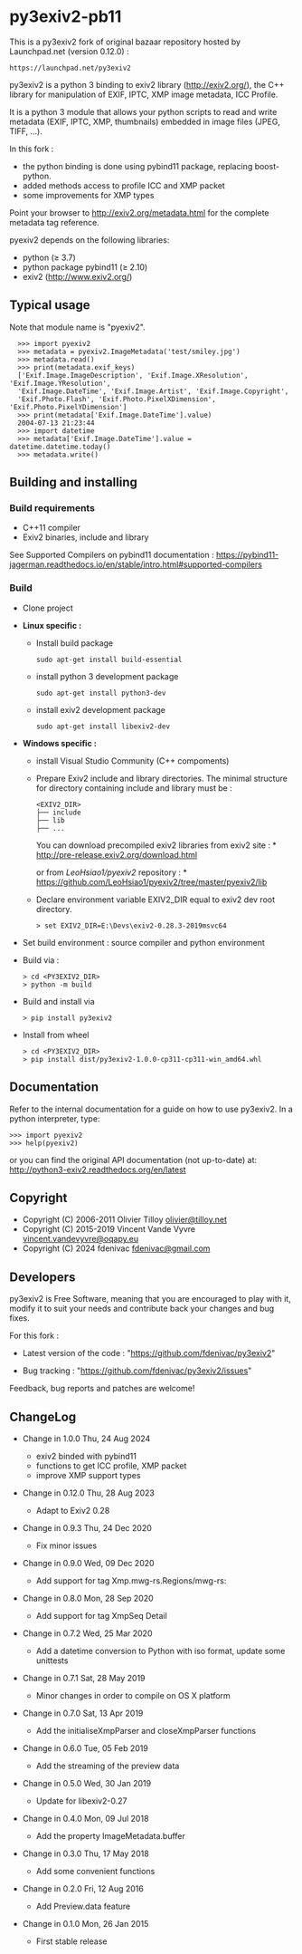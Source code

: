 # py3exiv2-pb11

This is a py3exiv2 fork of original bazaar repository hosted by Launchpad.net (version 0.12.0) :

    https://launchpad.net/py3exiv2

py3exiv2 is a python 3 binding to exiv2 library (http://exiv2.org/), the C++
library for manipulation of EXIF, IPTC, XMP image metadata, ICC Profile.

It is a python 3 module that allows your python scripts to read and write
metadata (EXIF, IPTC, XMP, thumbnails) embedded in image files
(JPEG, TIFF, ...).

In this fork :
 * the python binding is done using pybind11 package, replacing boost-python.
 * added methods access to profile ICC and XMP packet
 * some improvements for XMP types

Point your browser to http://exiv2.org/metadata.html for the complete metadata
tag reference.

pyexiv2 depends on the following libraries:

 * python (≥ 3.7)
 * python package pybind11 (≥ 2.10)
 * exiv2 (http://www.exiv2.org/)


## Typical usage

Note that module name is "pyexiv2".

      >>> import pyexiv2
      >>> metadata = pyexiv2.ImageMetadata('test/smiley.jpg')
      >>> metadata.read()
      >>> print(metadata.exif_keys)
      ['Exif.Image.ImageDescription', 'Exif.Image.XResolution', 'Exif.Image.YResolution', 
      'Exif.Image.DateTime', 'Exif.Image.Artist', 'Exif.Image.Copyright',
      'Exif.Photo.Flash', 'Exif.Photo.PixelXDimension', 'Exif.Photo.PixelYDimension']
      >>> print(metadata['Exif.Image.DateTime'].value)
      2004-07-13 21:23:44
      >>> import datetime
      >>> metadata['Exif.Image.DateTime'].value = datetime.datetime.today()
      >>> metadata.write()



## Building and installing

### Build requirements
- C++11 compiler
- Exiv2 binaries, include and library

See Supported Compilers on pybind11 documentation : <https://pybind11-jagerman.readthedocs.io/en/stable/intro.html#supported-compilers>


### Build

* Clone project

* **Linux specific :**
   * Install build package
      ```
      sudo apt-get install build-essential
      ```
   * install python 3 development package
      ```
      sudo apt-get install python3-dev
      ```
   * install exiv2 development package
      ```
      sudo apt-get install libexiv2-dev
      ```

* **Windows specific :**

   * install Visual Studio Community (C++ compoments)

   * Prepare Exiv2 include and library directories. The minimal structure for directory containing include and library must be :
      ```
      <EXIV2_DIR>
      ├── include
      ├── lib
      ├── ...
      ```

      You can download precompiled exiv2 libraries from exiv2 site : 
         *  http://pre-release.exiv2.org/download.html

      or from _LeoHsiao1/pyexiv2_ repository :
         *  https://github.com/LeoHsiao1/pyexiv2/tree/master/pyexiv2/lib

   * Declare environment variable EXIV2_DIR equal to exiv2 dev root directory.

      ```
      > set EXIV2_DIR=E:\Devs\exiv2-0.28.3-2019msvc64
      ```

* Set build environment : source compiler and python environment

* Build via :

    ```
    > cd <PY3EXIV2_DIR>
    > python -m build
    ```

* Build and install via
    ```
    > pip install py3exiv2
    ```

* Install from  wheel
    ```
    > cd <PY3EXIV2_DIR>
    > pip install dist/py3exiv2-1.0.0-cp311-cp311-win_amd64.whl
    ```





## Documentation

Refer to the internal documentation for a guide on how to use py3exiv2.
In a python interpreter, type:

    >>> import pyexiv2
    >>> help(pyexiv2)

or you can find the original API documentation (not up-to-date) at: 
    http://python3-exiv2.readthedocs.org/en/latest


## Copyright

 * Copyright (C) 2006-2011 Olivier Tilloy <olivier@tilloy.net>
 * Copyright (C) 2015-2019 Vincent Vande Vyvre <vincent.vandevyvre@oqapy.eu>
 * Copyright (C) 2024 fdenivac <fdenivac@gmail.com>



## Developers

py3exiv2 is Free Software, meaning that you are encouraged to play with it,
modify it to suit your needs and contribute back your changes and bug fixes.

For this fork :

 * Latest version of the code : "https://github.com/fdenivac/py3exiv2"

 * Bug tracking : "https://github.com/fdenivac/py3exiv2/issues"

Feedback, bug reports and patches are welcome!


## ChangeLog

* Change in 1.0.0 Thu, 24 Aug 2024
   * exiv2 binded with pybind11
   * functions to get ICC profile, XMP packet
   * improve XMP support types

* Change in 0.12.0 Thu, 28 Aug 2023
   * Adapt to Exiv2 0.28

* Change in 0.9.3 Thu, 24 Dec 2020
   * Fix minor issues

* Change in 0.9.0  Wed, 09 Dec 2020
   * Add support for tag Xmp.mwg-rs.Regions/mwg-rs:

* Change in 0.8.0  Mon, 28 Sep 2020
   * Add support for tag XmpSeq <property>Detail

* Change in 0.7.2  Wed, 25 Mar 2020
   * Add a datetime conversion to Python with iso format, update some unittests
  
* Change in 0.7.1  Sat, 28 May 2019
   * Minor changes in order to compile on OS X platform

* Change in 0.7.0  Sat, 13 Apr 2019
   * Add the initialiseXmpParser and closeXmpParser functions

* Change in 0.6.0  Tue, 05 Feb 2019
   * Add the streaming of the preview data

* Change in 0.5.0  Wed, 30 Jan 2019
   * Update for libexiv2-0.27

* Change in 0.4.0  Mon, 09 Jul 2018
   * Add the property ImageMetadata.buffer

* Change in 0.3.0  Thu, 17 May 2018
   * Add some convenient functions

* Change in 0.2.0  Fri, 12 Aug 2016
   * Add Preview.data feature

* Change in 0.1.0  Mon, 26 Jan 2015
   * First stable release
